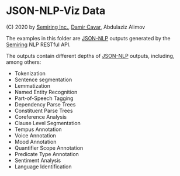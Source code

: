 # JSON-NLP-Viz Data

(C) 2020 by [Semiring Inc.], [Damir Cavar], Abdulaziz Alimov


The examples in this folder are [JSON-NLP] outputs generated by the [Semiring] NLP RESTful API.

The outputs contain different depths of [JSON-NLP] outputs, including, among others:

- Tokenization
- Sentence segmentation
- Lemmatization
- Named Entity Recognition
- Part-of-Speech Tagging
- Dependency Parse Trees
- Constituent Parse Trees
- Coreference Analysis
- Clause Level Segmentation
- Tempus Annotation
- Voice Annotation
- Mood Annotation
- Quantifier Scope Annotation
- Predicate Type Annotation
- Sentiment Analysis
- Language Identification




[Semiring Inc.]: https://semiring.com/ "Semiring Inc."
[Semiring]: https://semiring.com/ "Semiring Inc."
[Damir Cavar]: http://damir.cavar.me/ "Damir Cavar"
[JSON-NLP]: https://github.com/SemiringInc/JSON-NLP "JSON-NLP"
